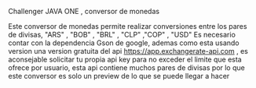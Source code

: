Challenger JAVA ONE , conversor de monedas 

Este conversor de monedas permite realizar conversiones entre los pares de divisas,  "ARS" , "BOB" , "BRL" , "CLP" ,"COP" , "USD"
Es necesario contar con la dependencia Gson de google, 
ademas como esta usando  version una version gratuita del api https://app.exchangerate-api.com , es aconsejable solicitar tu propia api key para no exceder el limite que esta ofrece por usuario, esta api contiene muchos pares de divisas por lo que este conversor es solo un preview de lo que se puede llegar a hacer 
